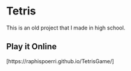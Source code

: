 <h1>Tetris</h1>
This is an old project that I made in high school.
<h2>Play it Online</h2>
[https://raphispoerri.github.io/TetrisGame/]
